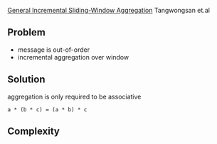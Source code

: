 [General Incremental Sliding-Window Aggregation](http://www.vldb.org/pvldb/vol8/p702-tangwongsan.pdf) Tangwongsan et.al

## Problem

* message is out-of-order
* incremental aggregation over window 


## Solution

aggregation is only required to be associative

`a * (b * c) = (a * b) * c`




## Complexity